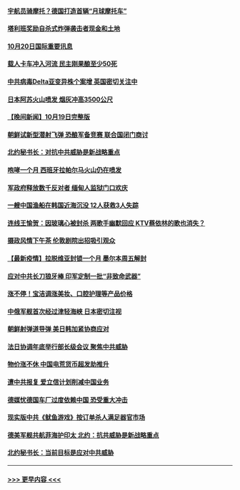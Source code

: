 #### [宇航员骑摩托？德国打造首辆“月球摩托车”](../pages/prog202/a103247830.md?t=10202050) 
#### [塔利班奖励自杀式炸弹袭击者现金和土地](../pages/prog202/a103247824.md?t=10202050) 
#### [10月20日国际重要讯息](../pages/prog202/a103247763.md?t=10202050) 
#### [载人卡车冲入河流 民主刚果酿至少50死](../pages/prog202/a103247670.md?t=10202050) 
#### [中共病毒Delta亚变异株个案增 英国密切关注中](../pages/prog202/a103247635.md?t=10202050) 
#### [日本阿苏火山喷发 烟灰冲高3500公尺](../pages/prog202/a103247624.md?t=10202050) 
#### [【晚间新闻】10月19日完整版](../pages/prog202/a103247495.md?t=10202050) 
#### [朝鲜试新型潜射飞弹 恐酿军备竞赛 联合国闭门商讨](../pages/prog202/a103247497.md?t=10202050) 
#### [北约秘书长：对抗中共威胁是新战略重点](../pages/prog202/a103247261.md?t=10202050) 
#### [咆哮一个月 西班牙拉帕尔马火山仍在喷发](../pages/prog202/a103247266.md?t=10202050) 
#### [军政府释放数千反对者 缅甸人监狱门口欢庆](../pages/prog202/a103247336.md?t=10202050) 
#### [一艘中国渔船在韩国近海沉没 12人获救3人失踪](../pages/prog202/a103247410.md?t=10202050) 
#### [连线王愉贺：因玻璃心被封杀 两歌手幽默回应 KTV蔡依林的歌也消失？](../pages/prog202/a103246429.md?t=10202050) 
#### [摄政风情下午茶 伦敦剧院出招吸引观众](../pages/prog202/a103247276.md?t=10202050) 
#### [【最新疫情】拉脱维亚封锁一个月 墨尔本周五解封](../pages/prog202/a103246992.md?t=10202050) 
#### [应对中共长刀狼牙棒 印军定制一批“非致命武器”](../pages/prog202/a103247179.md?t=10202050) 
#### [涨不停！宝洁调涨美妆、口腔护理等产品价格](../pages/prog202/a103247042.md?t=10202050) 
#### [中俄军舰首次经过津轻海峡 日本密切注视](../pages/prog202/a103247127.md?t=10202050) 
#### [朝鲜射弹道导弹 美日韩加紧协商应对](../pages/prog202/a103247071.md?t=10202050) 
#### [法日协调年底举行部长级会议 聚焦中共威胁](../pages/prog202/a103246934.md?t=10202050) 
#### [物价涨不休 中国电荒货币超发助推升](../pages/prog202/a103247030.md?t=10202050) 
#### [遭中共报复 爱立信计划削减中国业务](../pages/prog202/a103246998.md?t=10202050) 
#### [德媒忧德国车厂过度依赖中国 恐受重大冲击](../pages/prog202/a103246982.md?t=10202050) 
#### [现实版中共《鱿鱼游戏》按订单杀人满足器官市场](../pages/prog202/a103246980.md?t=10202050) 
#### [德美军舰共航菲海护印太 北约：抗共威胁是新战略重点](../pages/prog202/a103246969.md?t=10202050) 
#### [北约秘书长：当前目标是应对中共威胁](../pages/prog202/a103246875.md?t=10202050) 

----
#### [ >>> 更早内容 <<< ](../indexes/prog202-earlier.md)
